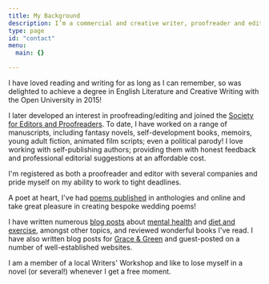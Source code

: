 ```yaml
---
title: My Background
description: I’m a commercial and creative writer, proofreader and editor based in Suffolk, UK.
type: page
id: "contact"
menu:
  main: {}

---
```


I have loved reading and writing for as long as I can remember, so was delighted to achieve a degree in English Literature and Creative Writing with the Open University in 2015!

I later developed an interest in proofreading/editing and joined the [Society for Editors and Proofreaders](https://www.sfep.org.uk/). To date, I have worked on a range of manuscripts, including fantasy novels, self-development books, memoirs, young adult fiction, animated film scripts; even a political parody! I love working with self-publishing authors; providing them with honest feedback and professional editorial suggestions at an affordable cost.

I'm registered as both a proofreader and editor with several companies and pride myself on my ability to work to tight deadlines.

A poet at heart, I've had [poems published](https://www.facebook.com/pg/meganwhitingfreelance/photos/?tab=album&album_id=822838874547759) in anthologies and online and take great pleasure in creating bespoke wedding poems!

I have written numerous [blog posts](https://silverstarfish.blog/) about [mental health](https://silverstarfish.blog/tips-for-an-anxious-mind/) and [diet and exercise](https://silverstarfish.blog/foooood/), amongst other topics, and reviewed wonderful books I've read. I have also written blog posts for [Grace & Green](https://graceandgreen.co/) and guest-posted on a number of well-established websites.

I am a member of a local Writers' Workshop and like to lose myself in a novel (or several!) whenever I get a free moment.